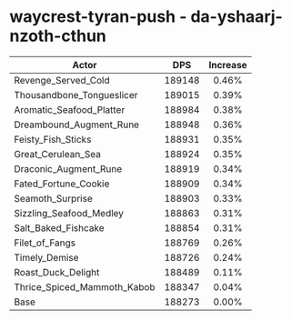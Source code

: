 # waycrest-tyran-push - da-yshaarj-nzoth-cthun
| Actor | DPS | Increase |
|---|:---:|:---:|
|Revenge_Served_Cold|189148|0.46%|
|Thousandbone_Tongueslicer|189015|0.39%|
|Aromatic_Seafood_Platter|188984|0.38%|
|Dreambound_Augment_Rune|188948|0.36%|
|Feisty_Fish_Sticks|188931|0.35%|
|Great_Cerulean_Sea|188924|0.35%|
|Draconic_Augment_Rune|188919|0.34%|
|Fated_Fortune_Cookie|188909|0.34%|
|Seamoth_Surprise|188903|0.33%|
|Sizzling_Seafood_Medley|188863|0.31%|
|Salt_Baked_Fishcake|188854|0.31%|
|Filet_of_Fangs|188769|0.26%|
|Timely_Demise|188726|0.24%|
|Roast_Duck_Delight|188489|0.11%|
|Thrice_Spiced_Mammoth_Kabob|188347|0.04%|
|Base|188273|0.00%|
